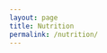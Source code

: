 ```yaml
---
layout: page
title: Nutrition
permalink: /nutrition/
---
```


<div class="content">
    <!--
        <dt data-lang=""><a href="" title=""></a></dt>

        <dt></dt>
        <dd>
            <ol>
                <li data-lang=""><a href="" title=""></a></li>
            </ol>
        </dd>
    -->

    <section class="info-section">
        <h4 class="info-section-title">Ketogenic Diet</h4>
        <dl class="info-section-list">
            <dt data-lang="en"><a href="http://www.ultrarunning.com/features/health-and-nutrition/the-emerging-science-on-fat-adaptation/">The Emerging Science on Fat Adaptation</a></dt>
        </dl>
    </section>

    <section class="info-section">
        <h4 class="info-section-title">Diet</h4>
        <dl class="info-section-list">
            <dt data-lang="en"><a href="http://ultimatepaleoguide.com/guide/">The Ultimate Paleo Diet Guide</a></dt>
            <dt data-lang="pl"><a href="http://rekompozycja.pl/leangains/">Leangains</a></dt>
        </dl>
    </section>

    <section class="info-section">
        <h4 class="info-section-title">Calories</h4>
        <dl class="info-section-list">
            <dt>Meal frequency</dt>
            <dd>
                <ol>
                    <li data-lang="en"><a href="http://www.bodyrecomposition.com/research-review/meal-frequency-and-energy-balance-research-review.html/">Meal Frequency and Energy Balance</a></li>
                    <li data-lang="en"><a href="http://www.ncbi.nlm.nih.gov/pubmed/9155494">Meal frequency and energy balance</a></li>
                    <li data-lang="en"><a href="http://www.ncbi.nlm.nih.gov/pubmed/19943985">Increased meal frequency does not promote greater weight loss in subjects who were prescribed an 8-week equi-energetic energy-restricted diet.</a></li>
                    <li data-lang="en"><a href="http://www.ncbi.nlm.nih.gov/pubmed/8399092">Effect of the pattern of food intake on human energy metabolism.</a></li>
                </ol>
            </dd>

            <dt data-lang="en"><a href="http://evidencemag.com/why-calories-count/">Why calories count</a></dt>
        </dl>
    </section>

    <section class="info-section">
        <h4 class="info-section-title">Macronutrients</h4>
        <dl class="info-section-list">
            <dt>Protein intake</dt>
            <dd>
                <ol>
                    <li data-lang="en"><a href="http://suppversity.blogspot.mx/2013/06/evidence-from-metabolic-ward-16-24gkg.html">Evidence From the Metabolic Ward: 1.6-2.4g/kg Protein Turn Short Term Weight Loss Intervention into a Fat Loss Diet</a></li>
                    <li data-lang="en"><a href="http://bayesianbodybuilding.com/the-myth-of-1glb-optimal-protein-intake-for-bodybuilders">The Myth of 1 g/lb: Optimal Protein Intake for Bodybuilders</a></li>
                    <li data-lang="en"><a href="http://www.researchgate.net/publication/257350851_A_Systematic_Review_of_Dietary_Protein_During_Caloric_Restriction_in_Resistance_Trained_Lean_Athletes_A_Case_for_Higher_Intakes">A Systematic Review of Dietary Protein During Caloric Restriction in Resistance Trained Lean Athletes: A Case for Higher Intakes.</a></li>
                </ol>
            </dd>

            <dt>Protein role in weight loss</dt>
            <dd>
                <ol>
                    <li data-lang="en"><a href="http://www.ncbi.nlm.nih.gov/pubmed/23107521">Dietary protein - its role in satiety, energetics, weight loss and health.</a></li>
                    <li data-lang="en"><a href="http://www.ncbi.nlm.nih.gov/pubmed/25644344">Whey Protein Supplementation Preserves Postprandial Myofibrillar Protein Synthesis during Short-Term Energy Restriction in Overweight and Obese Adults.</a></li>
                    <li data-lang="en"><a href="http://www.ncbi.nlm.nih.gov/pubmed/25646324">A high whey protein-, leucine-, and vitamin D-enriched supplement preserves muscle mass during intentional weight loss in obese older adults: a double-blind randomized controlled trial.</a></li>
                    <li data-lang="en"><a href="http://www.ncbi.nlm.nih.gov/pubmed/19927027">Increased protein intake reduces lean body mass loss during weight loss in athletes.</a></li>
                    <li data-lang="en"><a href="http://www.ncbi.nlm.nih.gov/pubmed/18769212">Benefits of high-protein weight loss diets: enough evidence for practice?</a></li>
                    <li data-lang="en"><a href="http://www.ncbi.nlm.nih.gov/pubmed/19400750">Dietary protein, weight loss, and weight maintenance.</a></li>
                    <li data-lang="en"><a href="http://www.ncbi.nlm.nih.gov/pmc/articles/PMC2289832/">A whey-protein supplement increases fat loss and spares lean muscle in obese subjects: a randomized human clinical study</a></li>
                    <li data-lang="en"><a href="http://www.ncbi.nlm.nih.gov/pubmed/24528939">Glucose uptake by the brain on chronic high-protein weight-loss diets with either moderate or low amounts of carbohydrate.</a></li>
                    <li data-lang="en"><a href="http://www.ncbi.nlm.nih.gov/pubmed/15051856">Dietary protein impact on glycemic control during weight loss.</a></li>
                    <li data-lang="en"><a href="http://www.ncbi.nlm.nih.gov/pubmed/15941879">Effect of an energy-restricted, high-protein, low-fat diet relative to a conventional high-carbohydrate, low-fat diet on weight loss, body composition, nutritional status, and markers of cardiovascular health in obese women.</a></li>
                    <li data-lang="en"><a href="http://www.ncbi.nlm.nih.gov/pubmed/15788122">Additional protein intake limits weight regain after weight loss in humans.</a></li>
                    <li data-lang="en"><a href="http://www.ncbi.nlm.nih.gov/pubmed/14710168">High protein intake sustains weight maintenance after body weight loss in humans.</a></li>
                    <li data-lang="en"><a href="http://www.ncbi.nlm.nih.gov/pubmed/17299116">Higher protein intake preserves lean mass and satiety with weight loss in pre-obese and obese women.</a></li>
                    <li data-lang="en"><a href="http://www.ncbi.nlm.nih.gov/pubmed/12704402">Effect of a high-protein, energy-restricted diet on weight loss and energy expenditure after weight stabilization in hyperinsulinemic subjects.</a></li>
                    <li data-lang="en"><a href="http://www.ncbi.nlm.nih.gov/pubmed/18175733">Long-term effects of a high-protein weight-loss diet.</a></li>
                    <li data-lang="en"><a href="http://www.ncbi.nlm.nih.gov/pubmed/15466943">The effects of high protein diets on thermogenesis, satiety and weight loss: a critical review.</a></li>
                    <li data-lang="en"><a href="http://www.ncbi.nlm.nih.gov/pubmed/12144197">High-protein weight-loss diets: are they safe and do they work? A review of the experimental and epidemiologic data.</a></li>
                    <li data-lang="en"><a href="http://www.ncbi.nlm.nih.gov/pubmed/18469287">Protein, weight management, and satiety.</a></li>
                    <li data-lang="en"><a href="http://www.ncbi.nlm.nih.gov/pubmed/23592676">Normal vs. high-protein weight loss diets in men: effects on body composition and indices of metabolic syndrome.</a></li>
                    <li data-lang="en"><a href="http://www.ncbi.nlm.nih.gov/pubmed/20578205">Enhanced weight loss with protein-enriched meal replacements in subjects with the metabolic syndrome.</a></li>
                </ol>
            </dd>
            
            <dt>Carbohydrates</dt>
            <dd>
                <ol>
                    <li data-lang="en"><a href="http://www.simplyshredded.com/the-science-of-nutrition-is-a-carb-a-carb.html">The Science Of Nutrition: Is a Carb a Carb?</a></li>
                    <li data-lang="en"><a href="http://bayesianbodybuilding.com/optimized-workout-nutrition-carbs-protein-revisited/">Post-workout carbs: Are you drinking tons of sugar for no reason?</a></li>
                </ol>
            </dd>

            <dt>Alcohol</dt>
            <dd>
                <ol>
                    <li data-lang="en"><a href="http://bayesianbodybuilding.com/science-binge-drinking/">The science of binge drinking: 7 Tips to get wasted without wasting your gains</a></li>
                </ol>
            </dd>

            <dt data-lang="en"><a href="http://bayesianbodybuilding.com/carbs-vs-fat-research-update/">Carbs vs. fat research</a></dt>
            <dt data-lang="en"><a href="http://www.ncbi.nlm.nih.gov/pubmed/19246357">Comparison of weight-loss diets with different compositions of fat, protein, and carbohydrates.</a></dt>
            <dt data-lang="en"><a href="http://muscleevo.net/should-you-eat-carbs-and-fat-together/">Should You Eat Carbs and Fat Together?</a></dt>
        </dl>
    </section>

    <section class="info-section">
        <h4 class="info-section-title">Supplements</h4>
        <dl class="info-section-list">
            <dt>Creatine</dt>
            <dd>
                <ol>
                    <li data-lang="en"><a href="http://www.aworkoutroutine.com/taking-creatine/">The Ultimate Guide To Taking Creatine</a></li>
                </ol>
            </dd>

            <dt data-lang="en"><a href="http://www.ncbi.nlm.nih.gov/pubmed/17136944">Effect of creatine and beta-alanine supplementation on performance and endocrine responses in strength/power athletes.</a></dt>
        </dl>
    </section>

    <section class="info-section">
        <h4 class="info-section-title">Food</h4>
        <dl class="info-section-list">
            <dt>Artificial Sweeteners and Insulin Changes</dt>
            <dd>
                <ol>
                    <li data-lang="en"><a href="http://examine.com/faq/do-artificial-sweeteners-spike-insulin.html">Do artificial sweeteners spike insulin?</a></li>
                    <li data-lang="en"><a href="http://www.ncbi.nlm.nih.gov/pmc/articles/PMC2782974/">Ingestion of Diet Soda Before a Glucose Load Augments Glucagon-Like Peptide-1 Secretion</a></li>
                    <li data-lang="en"><a href="http://propanefitness.com/does-acesulfame-k-spike-insulin/">Does Acesulfame K Spike Insulin?</a></li>
                    <li data-lang="en"><a href="http://www.marksdailyapple.com/artificial-sweeteners-insulin/">Do Artificial Sweeteners Cause an Insulin Spike</a></li>
                </ol>
            </dd>

            <dt>Brown rice</dt>
            <dd>
                <ol>
                    <li data-lang="en"><a href="http://www.ncbi.nlm.nih.gov/pubmed/9302338">Comparison of the nutritional value between brown rice and white rice</a></li>
                    <li data-lang="en"><a href="http://www.ncbi.nlm.nih.gov/pubmed/2822877">Effects of brown rice on apparent digestibility and balance of nutrients in young men on low protein diets</a></li>
                </ol>
            </dd>
        </dl>
    </section>

    <section class="info-section">
        <h4 class="info-section-title">Health</h4>
        <dl class="info-section-list">
            <dt>Cholesterol</dt>
            <dd>
                <ol>
                    <li data-lang="en"><a href="http://caloriesproper.com/lipid-hypothesis-2-0-eat-butter/">Lipid Hypothesis 2.0: Eat Butter</a></li>
                </ol>
            </dd>
        </dl>
    </section>

    <section class="info-section">
        <h4 class="info-section-title">Weight loss</h4>
        <dl class="info-section-list">
            <dt>Starvation mode</dt>
            <dd>
                <ol>
                    <li data-lang="en"><a href="http://www.aworkoutroutine.com/starvation-mode/">Starvation Mode: Is It A Myth? Is It Real? Is Your Body In It Right Now?</a></li>
                    <li data-lang="en"><a href="http://www.nowloss.com/starvation-mode-myth.htm">Starvation Mode Myth</a></li>
                </ol>
            </dd>

            <dt>Very Low Calories Diet (VLCD)</dt>
            <dd>
                <ol>
                    <li data-lang="en"><a href="http://www.ncbi.nlm.nih.gov/m/pubmed/10204826/">Effects of resistance vs. aerobic training combined with an 800 calorie liquid diet on lean body mass and resting metabolic rate.</a></li>
                </ol>
            </dd>
            
            <dl class="info-section-list">
                <dt data-lang="en"><a href="http://bretcontreras.com/eat-lift-and-condition-to-lose-fat-and-maintain-muscle/">Eat, Lift, and Condition to Lose Fat and Maintain Muscle</a></dt>
            </dl>
        </dl>
    </section>

    <section class="info-section">
        <h4 class="info-section-title">Muscle gain</h4>
        <dl class="info-section-list">
            <dt>To bulk? or not to bulk?</dt>
            <dd>
                <ol>
                    <li data-lang="en"><a href="http://www.t-nation.com/diet-fat-loss/bulking-diet-delusion">The Bulking Diet Delusion</a></li>
                </ol>
            </dd>
        </dl>
    </section>

    <section class="info-section">
        <h4 class="info-section-title">Cooking recipes</h4>
        <dl class="info-section-list">
            <dt data-lang="en"><a href="http://proteinpow.com/">Protein Pow | The World&#039;s Best Protein Powder Recipes</a></dt>
        </dl>
    </section>

    <section class="info-section">
        <h4 class="info-section-title">Other resources</h4>
        <dl class="info-section-list">
            <dt data-lang="en"><a href="http://exrx.net">ExRx.net (Exercise Prescription on the Internet)</a></dt>
            <dt data-lang="en"><a href="http://examine.com/">Independent Analysis on Supplements &amp; Nutrition | Examine.com</a></dt>
            <dt data-lang="en"><a href="http://simplesciencefitness.com/">Simple Science Fitness. Burn Fat. Build Muscle. Be Healthy.</a></dt>
            <dt data-lang="en"><a href="http://bayesianbodybuilding.com/">Bayesian Bodybuilding</a></dt>
            <dt data-lang="en"><a href="http://www.bodyrecomposition.com/">Bodyrecomposition</a></dt>
            <dt data-lang="en"><a href="http://rippedbody.jp/">RippedBody.jp | No Nonsense Diet &amp; Training Guides</a></dt>
            <dt data-lang="en"><a href="http://www.leangains.com/">Intermittent fasting diet for fat loss, muscle gain and health</a></dt>
            <dt data-lang="pl"><a href="http://www.fiteligent.pl/">Fiteligent</a></dt>
            <dt data-lang="pl"><a href="http://rekompozycja.pl/">Rekompozycja</a></dt>
        </dl>
    </section>
</div>

